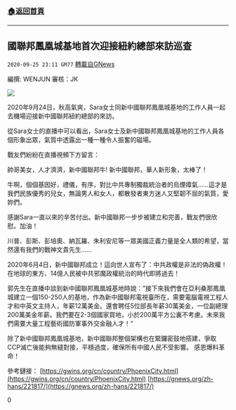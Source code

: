 ###  [:house:返回首頁](https://github.com/ourhimalayas/txt)
---

## 國聯邦鳳凰城基地首次迎接紐約總部來訪巡查
`2020-09-25 23:11 GM77` [轉載自GNews](https://gnews.org/zh-hant/383120/)

編撰: WENJUN
審核：JK

![]()![](https://s3.amazonaws.com/gnews-media-offload/wp-content/uploads/2020/09/25230501/5-16.jpg)

2020年9月24日，秋高氣爽，Sara女士同新中國聯邦鳳凰城基地的工作人員一起去機場迎接新中國聯邦紐約總部的來訪。

從Sara女士的直播中可以看出，Sara女士及新中國聯邦鳳凰城基地的工作人員各個形象出眾，氣質中透露出一種一種令人振奮的磁場。

戰友們紛紛在直播視頻下方留言：

帥哥美女，人才濟濟，新中國聯邦牛! 新中國聯邦，華人新形象，太棒了！

牛啊，個個基因好，禮儀，有序，對比中共專制獨裁統治者的烏煙瘴氣……這才是我們民族優秀的兒女，無論男人和女人，都散發者東方迷人又堅韌不屈的氣質，愛妳們。

感謝Sara一直以來的辛苦付出。新中國聯邦一步步被建立和完善，戰友們很欣慰。加油！

川普、彭斯、彭培奧、納瓦羅、朱利安尼等一眾美國正義力量是全人類的希望，當然還有我們的戰神文貴先生……

2020年6月4日，新中國聯邦成立！這向世人宣布了：中共政權是非法的偽政權！在地球的東方、14億人民被中共邪魔政權統治的時代即將過去！

郭先生在直播中談到新中國聯邦鳳凰城基地時說：”接下來我們會在亞利桑那鳳凰城建立一個150-250人的基地，作為新中國聯邦電視臺所在，需要電腦電視工程人才和中英文主持人，年薪12萬美金。還會聘任5位部長年薪30萬美金，一位副總理200萬美金年薪。我們要在2-3個國家買地，小於200萬平方公裏不考慮。未來我們需要大量工程藝術國防軍事外交金融人才！“

除了新中國聯邦鳳凰城基地，新中國聯邦整個架構也在緊鑼密鼓地搭建，爭取CCP滅亡後能夠無縫對接，平穩過度，確保所有中國人民不受影響。 感恩爆料革命！

參考鏈接：
[https://gwins.org/cn/country/PhoenixCity.html](https://gwins.org/cn/country/PhoenixCity.html)
[https://gnews.org/zh-hans/221817/](https://gnews.org/zh-hans/221817/)

0
